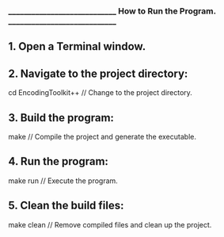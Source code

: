 ### ____________________________ How to Run the Program. ____________________________

## 1. Open a Terminal window.

## 2. Navigate to the project directory:
   cd EncodingToolkit++    // Change to the project directory.

## 3. Build the program:
   make                    // Compile the project and generate the executable.

## 4. Run the program:
   make run                // Execute the program.

## 5. Clean the build files:
   make clean              // Remove compiled files and clean up the project.
